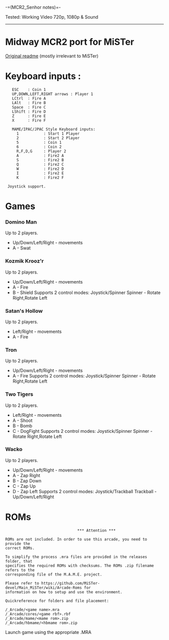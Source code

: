 -=(MCR2_Senhor notes)=-

Tested: Working Video 720p, 1080p & Sound

___
# Midway MCR2 port for MiSTer

[Original readme](README_orig.txt) (mostly irrelevant to MiSTer)

# Keyboard inputs :
```
   ESC    : Coin 1
   UP,DOWN,LEFT,RIGHT arrows : Player 1
   LCtrl  : Fire A
   LAlt   : Fire B
   Space  : Fire C   
   LShift : Fire D
   Z      : Fire E
   X      : Fire F 

   MAME/IPAC/JPAC Style Keyboard inputs:
     1           : Start 1 Player
     2           : Start 2 Player
	 5           : Coin 1
     6           : Coin 2
     R,F,D,G     : Player 2
     A           : Fire2 A
     S           : Fire2 B 
     Q           : Fire2 C
     W           : Fire2 D
     I           : Fire2 E
     K           : Fire2 F
	
 Joystick support. 
```
# Games

### Domino Man
Up to 2 players. 
* Up/Down/Left/Right - movements 
* A - Swat 

### Kozmik Krooz'r
Up to 2 players.
* Up/Down/Left/Right - movements
* A - Fire
* B - Shield
Supports 2 control modes: Joystick/Spinner
Spinner - Rotate Right,Rotate Left
 
### Satan's Hollow
Up to 2 players.
* Left/Right - movements
* A - Fire

### Tron
Up to 2 players.
* Up/Down/Left/Right - movements
* A - Fire
Supports 2 control modes: Joystick/Spinner
Spinner - Rotate Right,Rotate Left

### Two Tigers
Up to 2 players.
* Left/Right - movements
* A - Shoot
* B - Bomb
* C - DogFight
Supports 2 control modes: Joystick/Spinner
Spinner - Rotate Right,Rotate Left

### Wacko
Up to 2 players.
* Up/Down/Left/Right - movements
* A - Zap Right
* B - Zap Down
* C - Zap Up
* D - Zap Left
Supports 2 control modes: Joystick/Trackball
Trackball - Up/Down/Left/Right
 
# ROMs
```
                                *** Attention ***

ROMs are not included. In order to use this arcade, you need to provide the
correct ROMs.

To simplify the process .mra files are provided in the releases folder, that
specifies the required ROMs with checksums. The ROMs .zip filename refers to the
corresponding file of the M.A.M.E. project.

Please refer to https://github.com/MiSTer-devel/Main_MiSTer/wiki/Arcade-Roms for
information on how to setup and use the environment.

Quickreference for folders and file placement:

/_Arcade/<game name>.mra
/_Arcade/cores/<game rbf>.rbf
/_Arcade/mame/<mame rom>.zip
/_Arcade/hbmame/<hbmame rom>.zip

```

Launch game using the appropriate .MRA
